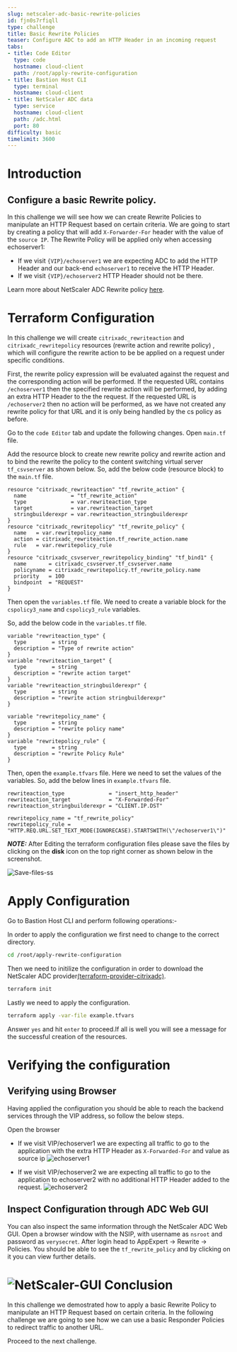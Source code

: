 ```yaml
---
slug: netscaler-adc-basic-rewrite-policies
id: fjn0s7rfiqll
type: challenge
title: Basic Rewrite Policies
teaser: Configure ADC to add an HTTP Header in an incoming request
tabs:
- title: Code Editor
  type: code
  hostname: cloud-client
  path: /root/apply-rewrite-configuration
- title: Bastion Host CLI
  type: terminal
  hostname: cloud-client
- title: NetScaler ADC data
  type: service
  hostname: cloud-client
  path: /adc.html
  port: 80
difficulty: basic
timelimit: 3600
---
```

Introduction
============

## Configure a basic Rewrite policy.

In this challenge we will see how we can create Rewrite Policies to manipulate an HTTP Request based on certain criteria. We are going to start by creating a policy that will add `X-Forwarder-For` header with the value of the `source IP`. The Rewrite Policy will be applied only when accessing echoserver1:

- If we visit `{VIP}/echoserver1` we are expecting ADC to add the HTTP Header and our back-end `echoserver1` to receive the HTTP Header.
- If we visit `{VIP}/echoserver2`  HTTP Header should not be there.


Learn more about NetScaler ADC Rewrite policy [here](https://docs.netscaler.com/en-us/citrix-adc/current-release/appexpert/rewrite.html).

Terraform Configuration
============

In this challenge we will create  `citrixadc_rewriteaction` and  `citrixadc_rewritepolicy`  resources (rewrite action and rewrite policy) , which will configure the rewrite action to be be applied on a request under specific conditions.

First, the rewrite policy expression will be evaluated against the request and the corresponding action will be performed. If the requested URL contains `/echoserver1` then the specified rewrite action will be performed, by adding an extra HTTP Header to the  the request.
If the requested URL is `/echoserver2` then no action will be performed, as we have not created any rewrite policy for that URL and it is only being handled by the cs policy as before.


Go to the `code Editor` tab and update the following changes.
Open `main.tf` file.

Add the resource block to create new rewrite policy and rewrite action and to bind the rewrite the policy to the content switching virtual server `tf_csvserver` as shown below. So, add the below code (resource block) to the `main.tf` file.

```hcl
resource "citrixadc_rewriteaction" "tf_rewrite_action" {
  name              = "tf_rewrite_action"
  type              = var.rewriteaction_type
  target            = var.rewriteaction_target
  stringbuilderexpr = var.rewriteaction_stringbuilderexpr
}
resource "citrixadc_rewritepolicy" "tf_rewrite_policy" {
  name   = var.rewritepolicy_name
  action = citrixadc_rewriteaction.tf_rewrite_action.name
  rule   = var.rewritepolicy_rule
}
resource "citrixadc_csvserver_rewritepolicy_binding" "tf_bind1" {
  name       = citrixadc_csvserver.tf_csvserver.name
  policyname = citrixadc_rewritepolicy.tf_rewrite_policy.name
  priority   = 100
  bindpoint  = "REQUEST"
}
```

Then open the `variables.tf` file.
We need to create a variable block for the `cspolicy3_name` and `cspolicy3_rule` variables.

So, add the below code in the `variables.tf` file.

```hcl
variable "rewriteaction_type" {
  type        = string
  description = "Type of rewrite action"
}
variable "rewriteaction_target" {
  type        = string
  description = "rewrite action target"
}
variable "rewriteaction_stringbuilderexpr" {
  type        = string
  description = "rewrite action stringbuilderexpr"
}

variable "rewritepolicy_name" {
  type        = string
  description = "rewrite policy name"
}
variable "rewritepolicy_rule" {
  type        = string
  description = "rewrite Policy Rule"
}
```

Then, open the `example.tfvars` file.
Here we need to set the values of the variables. So, add the below lines in `example.tfvars` file.
```hcl
rewriteaction_type              = "insert_http_header"
rewriteaction_target            = "X-Forwarded-For"
rewriteaction_stringbuilderexpr = "CLIENT.IP.DST"

rewritepolicy_name = "tf_rewrite_policy"
rewritepolicy_rule = "HTTP.REQ.URL.SET_TEXT_MODE(IGNORECASE).STARTSWITH(\"/echoserver1\")"
```

 **_NOTE:_** After Editing the terraform configuration files please save the files by clicking on the **disk** icon on the top right corner as shown below in the screenshot.


  ![Save-files-ss](https://github.com/citrix/terraform-cloud-scripts/blob/master/assets/instruqt_lab/netscaler-adc-basic-content-switching-using-terraform/Part-3-Save.png?raw=true)

Apply Configuration
===================
Go to Bastion Host CLI and perform following operations:-

In order to apply the configuration we first need to change to
the correct directory.
```bash
cd /root/apply-rewrite-configuration
```
Then we need to initilize the configuration in order to
download the NetScaler ADC provider[(terraform-provider-citrixadc)](https://registry.terraform.io/providers/citrix/citrixadc/latest).
```bash
terraform init
```
Lastly we need to apply the configuration.
```bash
terraform apply -var-file example.tfvars
```
Answer `yes` and hit `enter` to proceed.If all is well you will see a message for the successful
creation of the resources.

Verifying the configuration
===========================

## Verifying using Browser

Having applied the configuration you should be able to reach the backend services through the VIP address, so follow the below steps.

Open the browser
- If we visit VIP/echoserver1 we are expecting all traffic to go to the application with the extra HTTP Header as  `X-Forwarded-For` and value as source ip
![echoserver1](https://github.com/citrix/terraform-cloud-scripts/blob/master/assets/instruqt_lab/netscaler-adc-basic-rewrite-responder-policies-using-terraform/echo1-browser.png?raw=true)

- If we visit VIP/echoserver2 we are expecting all traffic to go to the application to echoserver2 with no additional HTTP Header added to the request.
![echoserver2](https://github.com/citrix/terraform-cloud-scripts/blob/master/assets/instruqt_lab/netscaler-adc-basic-rewrite-responder-policies-using-terraform/echo2-browser.png?raw=true)


## Inspect Configuration through ADC Web GUI

You can also inspect the same information through the
NetScaler ADC Web GUI.
Open a browser window with the NSIP, with username as `nsroot` and password as `verysecret`. After login head to AppExpert -> Rewrite -> Policies.
You should be able to see the `tf_rewrite_policy` and by clicking on it
you can view further details.

![NetScaler-GUI](https://github.com/citrix/terraform-cloud-scripts/blob/master/assets/instruqt_lab/netscaler-adc-basic-rewrite-responder-policies-using-terraform/adc-gui-rewritepolicy.png?raw=true)
Conclusion
==========

In this challenge we demostrated how to apply a basic Rewrite Policy to manipulate an HTTP Request based on certain criteria. In the following challenge we are going to see how we can use a basic Responder Policies to redirect traffic to another URL.

Proceed to the next challenge.